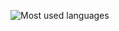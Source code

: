 ![Most used languages](https://h-bourmaud-git-main-hbourmauds-projects.vercel.app/api/top-langs/?username=HBourmaud&theme=radical&count_private=true)
